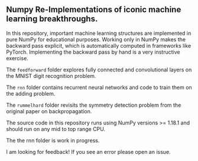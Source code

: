 Numpy Re-Implementations of iconic machine learning breakthroughs.
------------------------------------------------------------------

In this repository, important machine learning structures are implemented 
in pure NumPy for educational purposes. Working only in NumPy makes the backward
pass explicit, which is automatically computed in frameworks like PyTorch.
Implementing the backward pass by hand is a very instructive exercise.

The ```feedforward``` folder explores fully connected and convolutional
layers on the MNIST digit recognition problem.

The ```rnn``` folder contains recurrent neural networks and code to train them
on the adding problem.

The ```rummelhard``` folder revisits the symmetry detection problem from
the original paper on backpropagation.

The source code in this repository runs using NumPy versions >= 1.18.1
and should run on any mid to top range CPU.

The the rnn folder is work in progress.

I am looking for feedback! If you see an error please open an issue.
